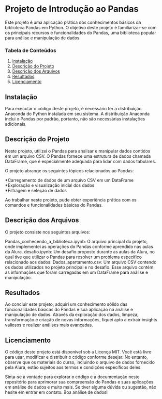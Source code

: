 # Projeto de Introdução ao Pandas
Este projeto é uma aplicação prática dos conhecimentos básicos da biblioteca Pandas em Python. O objetivo deste projeto é familiarizar-se com os principais recursos e funcionalidades do Pandas, uma biblioteca popular para análise e manipulação de dados.

### Tabela de Conteúdos 

1. [Instalação](#installation)
2. [Descrição do Projeto](#motivation)
3. [Descrição dos Arquivos](#files)
4. [Resultados](#results)
5. [Licenciamento](#licensing)

## Instalação <a name="installation"></a>

Para executar o código deste projeto, é necessário ter a distribuição Anaconda do Python instalada em seu sistema. A distribuição Anaconda inclui o Pandas por padrão, portanto, não são necessárias instalações adicionais.

## Descrição do Projeto<a name="motivation"></a>

Neste projeto, utilizei o Pandas para analisar e manipular dados contidos em um arquivo CSV. O Pandas fornece uma estrutura de dados chamada DataFrame, que é especialmente adequada para lidar com dados tabulares.

O projeto abrange os seguintes tópicos relacionados ao Pandas:

*Carregamento de dados de um arquivo CSV em um DataFrame  
*Exploração e visualização inicial dos dados  
*Filtragem e seleção de dados

Ao trabalhar neste projeto, pude obter experiência prática com os comandos e funcionalidades básicas do Pandas.

## Descrição dos Arquivos<a name="files"></a>

O projeto consiste nos seguintes arquivos:

Pandas_conhecendo_a_biblioteca.ipynb: O arquivo principal do projeto, onde implementei as operações do Pandas conforme aprendido nas aulas da Alura.
desafio.ipynb: Um desafio proposto durante as aulas da Alura, no qual tive que utilizar o Pandas para resolver um problema específico relacionado aos dados.
Dados_apartamento.csv: Um arquivo CSV contendo os dados utilizados no projeto principal e no desafio. Esse arquivo contém as informações que foram carregadas em um DataFrame para análise e manipulação.

## Resultados<a name="results"></a>

Ao concluir este projeto, adquiri um conhecimento sólido das funcionalidades básicas do Pandas e sua aplicação na análise e manipulação de dados. Através da exploração dos dados, limpeza, transformação e criação de novas informações, fiquei apto a extrair insights valiosos e realizar análises mais avançadas.

## Licenciamento<a name="licensing"></a>

O código deste projeto está disponível sob a Licença MIT. Você está livre para usar, modificar e distribuir o código conforme desejar. No entanto, observe que os materiais do curso, incluindo o arquivo de dados fornecido pela Alura, estão sujeitos aos termos e condições específicos deles.

Sinta-se à vontade para explorar o código e a documentação neste repositório para aprimorar sua compreensão do Pandas e suas aplicações em análise de dados e muito mais. Se tiver alguma dúvida ou sugestão, não hesite em entrar em contato. Boa análise de dados!
